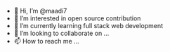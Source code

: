 - 👋 Hi, I’m @maadi7
- 👀 I’m interested in open source contribution
- 🌱 I’m currently learning full stack web development
- 💞️ I’m looking to collaborate on ...
- 📫 How to reach me ...

<!---
maadi7/maadi7 is a ✨ special ✨ repository because its `README.md` (this file) appears on your GitHub profile.
You can click the Preview link to take a look at your changes.
--->
